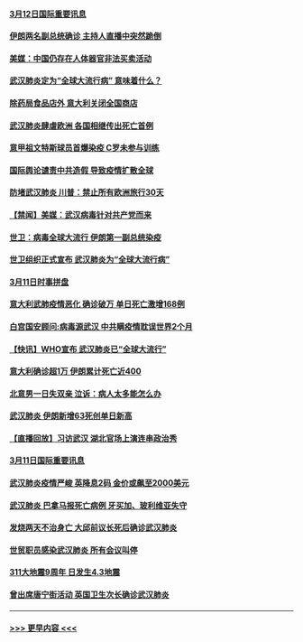 #### [3月12日国际重要讯息](../pages/prog202/a102797939.md?t=03121731) 
#### [伊朗两名副总统确诊 主持人直播中突然跪倒](../pages/prog202/a102797898.md?t=03121731) 
#### [美媒：中国仍存在人体器官非法买卖活动](../pages/prog202/a102797745.md?t=03121731) 
#### [武汉肺炎定为“全球大流行病” 意味着什么？](../pages/prog202/a102797736.md?t=03121731) 
#### [除药局食品店外 意大利关闭全国商店](../pages/prog202/a102797725.md?t=03121731) 
#### [武汉肺炎肆虐欧洲 各国相继传出死亡首例](../pages/prog202/a102797718.md?t=03121731) 
#### [意甲祖文特斯球员首爆染疫 C罗未参与训练](../pages/prog202/a102797708.md?t=03121731) 
#### [国际舆论谴责中共造假 导致疫情扩散全球](../pages/prog202/a102797692.md?t=03121731) 
#### [防堵武汉肺炎 川普：禁止所有欧洲旅行30天](../pages/prog202/a102797681.md?t=03121731) 
#### [【禁闻】美媒：武汉病毒针对共产党而来](../pages/prog202/a102797618.md?t=03121731) 
#### [世卫：病毒全球大流行 伊朗第一副总统染疫](../pages/prog202/a102797579.md?t=03121731) 
#### [世卫组织正式宣布 武汉肺炎为“全球大流行病”](../pages/prog202/a102797475.md?t=03121731) 
#### [3月11日时事拼盘](../pages/prog202/a102797476.md?t=03121731) 
#### [意大利武肺疫情恶化 确诊破万 单日死亡激增168例](../pages/prog202/a102797393.md?t=03121731) 
#### [白宫国安顾问:病毒源武汉 中共瞒疫情耽误世界2个月](../pages/prog202/a102797433.md?t=03121731) 
#### [【快讯】WHO宣布 武汉肺炎已“全球大流行”](../pages/prog202/a102797429.md?t=03121731) 
#### [意大利确诊超1万 伊朗累计死亡近400](../pages/prog202/a102797341.md?t=03121731) 
#### [北意男一日失双亲 泣诉：病人太多能怎么办](../pages/prog202/a102797295.md?t=03121731) 
#### [武汉肺炎 伊朗新增63死创单日新高](../pages/prog202/a102797268.md?t=03121731) 
#### [【直播回放】习访武汉 湖北官场上演连串政治秀](../pages/prog202/a102797105.md?t=03121731) 
#### [3月11日国际重要讯息](../pages/prog202/a102797161.md?t=03121731) 
#### [武汉肺炎疫情严峻 英降息2码 金价或飙至2000美元](../pages/prog202/a102797092.md?t=03121731) 
#### [武汉肺炎 巴拿马报死亡病例 牙买加、玻利维亚失守](../pages/prog202/a102797062.md?t=03121731) 
#### [发烧两天不治身亡 大邱前议长死后确诊武汉肺炎](../pages/prog202/a102797043.md?t=03121731) 
#### [世贸职员感染武汉肺炎 所有会议叫停](../pages/prog202/a102797001.md?t=03121731) 
#### [311大地震9周年 日发生4.3地震](../pages/prog202/a102797004.md?t=03121731) 
#### [曾出席唐宁街活动 英国卫生次长确诊武汉肺炎](../pages/prog202/a102796948.md?t=03121731) 

----
#### [ >>> 更早内容 <<< ](../indexes/prog202-earlier.md)
